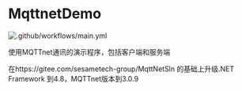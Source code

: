 # MqttnetDemo
![.github/workflows/main.yml](https://github.com/prime167/MqttnetDemo/workflows/.github/workflows/main.yml/badge.svg)

使用MQTTnet通讯的演示程序，包括客户端和服务端

在https://gitee.com/sesametech-group/MqttNetSln 的基础上升级.NET Framework 到4.8，MQTTnet版本到3.0.9
